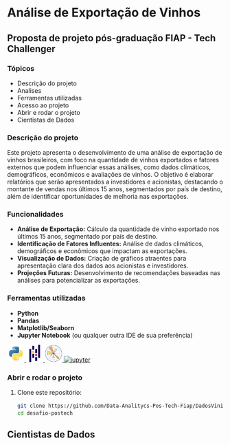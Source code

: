 # Análise de Exportação de Vinhos
## Proposta de projeto pós-graduação FIAP - Tech Challenger

### Tópicos
- Descrição do projeto
- Analises
- Ferramentas utilizadas
- Acesso ao projeto
- Abrir e rodar o projeto
- Cientistas de Dados

### Descrição do projeto
Este projeto apresenta o desenvolvimento de uma análise de exportação de vinhos brasileiros, com foco na quantidade de vinhos exportados e fatores externos que podem influenciar essas análises, como dados climáticos, demográficos, econômicos e avaliações de vinhos. O objetivo é elaborar relatórios que serão apresentados a investidores e acionistas, destacando o montante de vendas nos últimos 15 anos, segmentados por país de destino, além de identificar oportunidades de melhoria nas exportações.

### Funcionalidades
- **Análise de Exportação:** Cálculo da quantidade de vinho exportado nos últimos 15 anos, segmentado por país de destino.
- **Identificação de Fatores Influentes:** Análise de dados climáticos, demográficos e econômicos que impactam as exportações.
- **Visualização de Dados:** Criação de gráficos atraentes para apresentação clara dos dados aos acionistas e investidores.
- **Projeções Futuras:** Desenvolvimento de recomendações baseadas nas análises para potencializar as exportações.

### Ferramentas utilizadas
- **Python**
- **Pandas**
- **Matplotlib/Seaborn**
- **Jupyter Notebook** (ou qualquer outra IDE de sua preferência)

<a href="https://www.java.com" target="_blank"> <img src="https://raw.githubusercontent.com/devicons/devicon/master/icons/python/python-original.svg" alt="Python" width="40" height="40"/> </a> 
<a href="https://spring.io/" target="_blank"> <img src="https://raw.githubusercontent.com/devicons/devicon/master/icons/pandas/pandas-original.svg" alt="pandas" width="40" height="40"/> </a>
<a href="https://www.mongodb.com/" target="_blank"> <img src="https://raw.githubusercontent.com/devicons/devicon/master/icons/matplotlib/matplotlib-original.svg" alt="matplotlib" height="40" width="40" /> </a>
<a href="https://www.postman.com/" target="_blank"> <img src="https://cdn.jsdelivr.net/gh/devicons/devicon@latest/icons/jupyter/jupyter-original.svg" alt="jupyter" width="40" /> </a>

### Abrir e rodar o projeto
1. Clone este repositório:
   ```bash
   git clone https://github.com/Data-Analitycs-Pos-Tech-Fiap/DadosVinifera.git
   cd desafio-postech
## Cientistas de Dados


